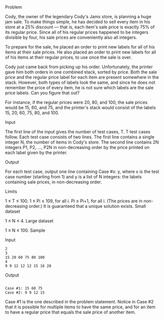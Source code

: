 Problem

Cody, the owner of the legendary Cody's Jams store, is planning a huge jam sale. To make things simple, he has decided to sell every item in his store at a 25% discount — that is, each item's sale price is exactly 75% of its regular price. Since all of his regular prices happened to be integers divisible by four, his sale prices are conveniently also all integers.

To prepare for the sale, he placed an order to print new labels for all of his items at their sale prices. He also placed an order to print new labels for all of his items at their regular prices, to use once the sale is over.

Cody just came back from picking up his order. Unfortunately, the printer gave him both orders in one combined stack, sorted by price. Both the sale price and the regular price label for each item are present somewhere in the stack. However, both types of labels look the same, and since he does not remember the price of every item, he is not sure which labels are the sale price labels. Can you figure that out?

For instance, if the regular prices were 20, 80, and 100, the sale prices would be 15, 60, and 75, and the printer's stack would consist of the labels 15, 20, 60, 75, 80, and 100.

Input

The first line of the input gives the number of test cases, T. T test cases follow. Each test case consists of two lines. The first line contains a single integer N, the number of items in Cody's store. The second line contains 2N integers P1, P2, ..., P2N in non-decreasing order by the price printed on each label given by the printer.

Output

For each test case, output one line containing Case #x: y, where x is the test case number (starting from 1) and y is a list of N integers: the labels containing sale prices, in non-decreasing order.

Limits

1 ≤ T ≤ 100.
1 ≤ Pi ≤ 109, for all i.
Pi ≤ Pi+1, for all i. (The prices are in non-decreasing order.)
It is guaranteed that a unique solution exists.
Small dataset

1 ≤ N ≤ 4.
Large dataset

1 ≤ N ≤ 100.
Sample


Input 

 	2
    3
    15 20 60 75 80 100
    4
    9 9 12 12 12 15 16 20


Output 
```

Case #1: 15 60 75
Case #2: 9 9 12 15

```

Case #1 is the one described in the problem statement.
Notice in Case #2 that it is possible for multiple items to have the same price, and for an item to have a regular price that equals the sale price of another item.
